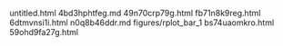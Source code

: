 untitled.html
4bd3hphtfeg.md
49n70crp79g.html
fb71n8k9reg.html
6dtmvnsi1i.html
n0q8b46ddr.md
figures/rplot_bar_1
bs74uaomkro.html
59ohd9fa27g.html